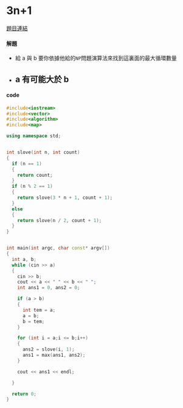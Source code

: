 # 3n+1

[題目連結](https://vjudge.net/problem/UVA-100)


#### 解題
* 給 a 與 b 要你依據他給的`NP`問題演算法來找到這裏面的最大循環數量

* ## a 有可能大於 b

#### code 


```cpp
#include<iostream>
#include<vector>
#include<algorithm>
#include<map>

using namespace std;


int slove(int n, int count)
{
  if (n == 1)
  {
    return count;
  }
  if (n % 2 == 1)
  {
    return slove(3 * n + 1, count + 1);
  }
  else
  {
    return slove(n / 2, count + 1);
  }
}


int main(int argc, char const* argv[])
{
  int a, b;
  while (cin >> a)
  {
    cin >> b;
    cout << a << " " << b << " ";
    int ans1 = 0, ans2 = 0;

    if (a > b)
    {
      int tem = a;
      a = b;
      b = tem;
    }

    for (int i = a;i <= b;i++)
    {
      ans2 = slove(i, 1);
      ans1 = max(ans1, ans2);
    }

    cout << ans1 << endl;

  }

  return 0;
}
```
